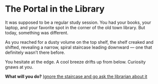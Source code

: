 # The Portal in the Library

It was supposed to be a regular study session. You had your books, your laptop, and your favorite spot in the corner of the old town library. But today, something was different.

As you reached for a dusty volume on the top shelf, the shelf creaked and shifted, revealing a narrow, spiral staircase leading downward — one that definitely wasn’t there before.

You hesitate at the edge. A cool breeze drifts up from below. Curiosity gnaws at you.

**What will you do?**
[Ignore the staircase and go ask the librarian about it](librarian.md)